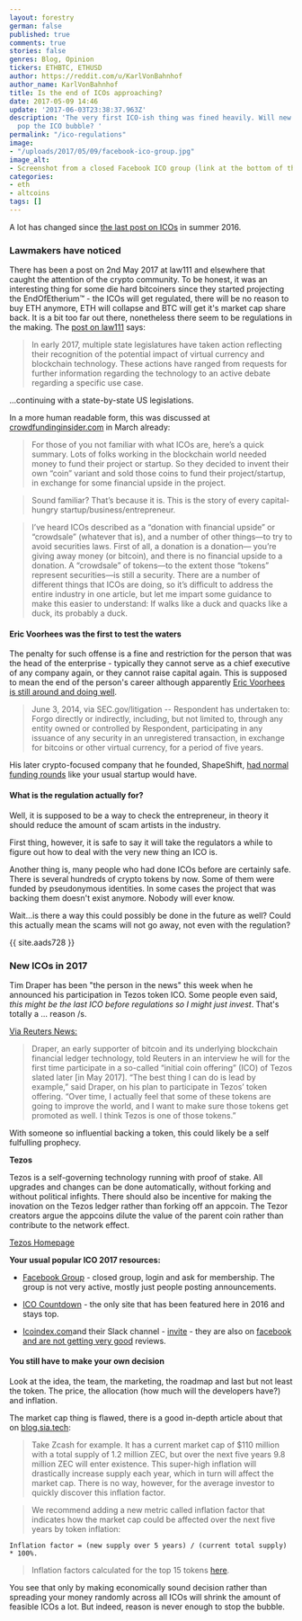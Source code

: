 ```yaml
---
layout: forestry
german: false
published: true
comments: true
stories: false
genres: Blog, Opinion
tickers: ETHBTC, ETHUSD
author: https://reddit.com/u/KarlVonBahnhof
author_name: KarlVonBahnhof
title: Is the end of ICOs approaching?
date: 2017-05-09 14:46
update: '2017-06-03T23:38:37.963Z'
description: 'The very first ICO-ish thing was fined heavily. Will new regulations
  pop the ICO bubble? '
permalink: "/ico-regulations"
image:
- "/uploads/2017/05/09/facebook-ico-group.jpg"
image_alt:
- Screenshot from a closed Facebook ICO group (link at the bottom of the article)
categories:
- eth
- altcoins
tags: []
---
```

A lot has changed since [the last post on ICOs](https://www.altcointrading.net/ico-2016/) in summer 2016.

### Lawmakers have noticed

There has been a post on 2nd May 2017 at law111 and elsewhere that caught the attention of the crypto community. To be honest, it was an interesting thing for some die hard bitcoiners since they started projecting the EndOfEtherium&trade; - the ICOs will get regulated, there will be no reason to buy ETH anymore, ETH will collapse and BTC will get it's market cap share back. It is a bit too far out there, nonetheless there seem to be regulations in the making. The [post on law111](http://archive.is/rSxQs) says: 

> In early 2017, multiple state legislatures have taken action reflecting their recognition of the potential impact of virtual currency and blockchain technology. These actions have ranged from requests for further information regarding the technology to an active debate regarding a specific use case.

...continuing with a state-by-state US legislations. 

In a more human readable form, this was discussed at [crowdfundinginsider.com](https://www.crowdfundinsider.com/2017/03/96598-initial-coin-offering-probably-regulated-securities-law/) in March already:

> For those of you not familiar with what ICOs are, here’s a quick summary. Lots of folks working in the blockchain world needed money to fund their project or startup. So they decided to invent their own “coin” variant and sold those coins to fund their project/startup, in exchange for some financial upside in the project.

> Sound familiar? That’s because it is. This is the story of every capital-hungry startup/business/entrepreneur.

> I’ve heard ICOs described as a “donation with financial upside” or “crowdsale” (whatever that is), and a number of other things—to try to avoid securities laws. First of all, a donation is a donation— you’re giving away money (or bitcoin), and there is no financial upside to a donation. A “crowdsale” of tokens—to the extent those “tokens” represent securities—is still a security. There are a number of different things that ICOs are doing, so it’s difficult to address the entire industry in one article, but let me impart some guidance to make this easier to understand: If walks like a duck and quacks like a duck, its probably a duck.

#### Eric Voorhees was the first to test the waters

The penalty for such offense is a fine and restriction for the person that was the head of the enterprise - typically they cannot serve as a chief executive of any company again, or they cannot raise capital again. This is supposed to mean the end of the person's career although apparently [Eric Voorhees is still around and doing well](https://www.sec.gov/litigation/admin/2014/33-9592.pdf).

> June 3, 2014, via SEC.gov/litigation -- Respondent has undertaken to: Forgo directly or indirectly, including, but not limited to, through any entity owned or controlled by Respondent, participating in any issuance of any security in an unregistered
transaction, in exchange for bitcoins or other virtual currency, for a period of five years. 

His later crypto-focused company that he founded, ShapeShift, [had normal funding rounds](https://www.crunchbase.com/organization/shapeshift#/entity) like your usual startup would have. 

#### What is the regulation actually for? 

Well, it is supposed to be a way to check the entrepreneur, in theory it should reduce the amount of scam artists in the industry. 

First thing, however, it is safe to say it will take the regulators a while to figure out how to deal with the very new thing an ICO is. 

Another thing is, many people who had done ICOs before are certainly safe. There is several hundreds of crypto tokens by now. Some of them were funded by pseudonymous identities. In some cases the project that was backing them doesn't exist anymore. Nobody will ever know. 

Wait...is there a way this could possibly be done in the future as well? Could this actually mean the scams will not go away, not even with the regulation?

{{ site.aads728 }}

### New ICOs in 2017

Tim Draper has been "the person in the news" this week when he announced his participation in Tezos token ICO. Some people even said, *this might be the last ICO before regulations so I might just invest*. That's totally a ... reason /s. 

[Via Reuters News:](https://www.pehub.com/2017/05/investor-tim-draper-to-participate-in-blockchain-token-sale-for-first-time-reuters/#)

> Draper, an early supporter of bitcoin and its underlying blockchain financial ledger technology, told Reuters in an interview he will for the first time participate in a so-called “initial coin offering” (ICO) of Tezos slated later [in May 2017].
“The best thing I can do is lead by example,” said Draper, on his plan to participate in Tezos’ token offering. “Over time, I actually feel that some of these tokens are going to improve the world, and I want to make sure those tokens get promoted as well. I think Tezos is one of those tokens.”

With someone so influential backing a token, this could likely be a self fulfulling prophecy.

**Tezos**

Tezos is a self-governing technology running with proof of stake. All upgrades and changes can be done automatically, without forking and without political infights. There should also be incentive for making the inovation on the Tezos ledger rather than forking off an appcoin. The Tezor creators argue the appcoins dilute the value of the parent coin rather than contribute to the network effect. 

<p><a class="button" href="https://www.tezos.com/">Tezos Homepage</a></p>


**Your usual popular ICO 2017 resources:**

* [Facebook Group](https://www.facebook.com/groups/1216757095051232/) - closed group, login and ask for membership. The group is not very active, mostly just people posting announcements.

* [ICO Countdown](http://www.icocountdown.com/) - the only site that has been featured here in 2016 and stays top. 

* [Icoindex.com](http://icoindex.com/)and their Slack channel - [invite](https://icoindex-official.herokuapp.com/) - they are also on [facebook and are not getting very good](https://www.facebook.com/ICOindex/) reviews. 

#### You still have to make your own decision

Look at the idea, the team, the marketing, the roadmap and last but not least the token. The price, the allocation (how much will the developers have?) and inflation. 

The market cap thing is flawed, there is a good in-depth article about that on [blog.sia.tech](https://blog.sia.tech/want-to-deflate-the-token-bubble-fix-the-market-cap-indicator-d50f7f1e1ec4):

> Take Zcash for example. It has a current market cap of $110 million with a total supply of 1.2 million ZEC, but over the next five years 9.8 million ZEC will enter existence. This super-high inflation will drastically increase supply each year, which in turn will affect the market cap. There is no way, however, for the average investor to quickly discover this inflation factor.

> We recommend adding a new metric called inflation factor that indicates how the market cap could be affected over the next five years by token inflation: 

`Inflation factor = (new supply over 5 years) / (current total supply) * 100%.`

> Inflation factors calculated for the top 15 tokens [here](https://cdn-images-1.medium.com/max/1600/1*goypbtaXje1QRL7KGoAK4g.png).

You see that only by making economically sound decision rather than spreading your money randomly across all ICOs will shrink the amount of feasible ICOs a lot. But indeed, reason is never enough to stop the bubble.